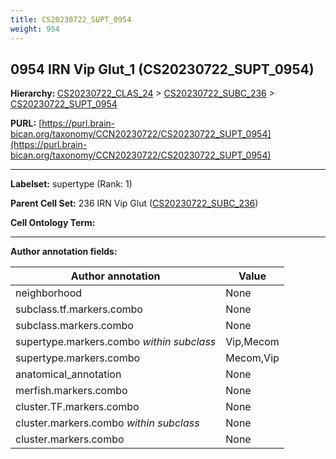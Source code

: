 ```yaml
---
title: CS20230722_SUPT_0954
weight: 954
---
```

## 0954 IRN Vip Glut_1 (CS20230722_SUPT_0954)
<b>Hierarchy: </b>
[CS20230722_CLAS_24](../CS20230722_CLAS_24) >
[CS20230722_SUBC_236](../CS20230722_SUBC_236) >
[CS20230722_SUPT_0954](../CS20230722_SUPT_0954)

**PURL:** [https://purl.brain-bican.org/taxonomy/CCN20230722/CS20230722_SUPT_0954](https://purl.brain-bican.org/taxonomy/CCN20230722/CS20230722_SUPT_0954)

---


**Labelset:** supertype (Rank: 1)

**Parent Cell Set:** 236 IRN Vip Glut ([CS20230722_SUBC_236](../CS20230722_SUBC_236))



**Cell Ontology Term:** 

[MARKER GENES.]: #


---

[TRANSFERRED ANNOTATIONS.]: #


[AUTHOR ANNOTATION FIELDS.]: #


**Author annotation fields:**

| Author annotation | Value |
|-------------------|-------|
|neighborhood|None|
|subclass.tf.markers.combo|None|
|subclass.markers.combo|None|
|supertype.markers.combo _within subclass_|Vip,Mecom|
|supertype.markers.combo|Mecom,Vip|
|anatomical_annotation|None|
|merfish.markers.combo|None|
|cluster.TF.markers.combo|None|
|cluster.markers.combo _within subclass_|None|
|cluster.markers.combo|None|
